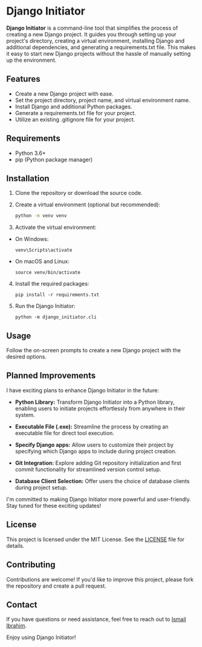 # Django Initiator

**Django Initiator** is a command-line tool that simplifies the process of creating a new Django project. It guides you through setting up your project's directory, creating a virtual environment, installing Django and additional dependencies, and generating a requirements.txt file. This makes it easy to start new Django projects without the hassle of manually setting up the environment.

## Features

- Create a new Django project with ease.
- Set the project directory, project name, and virtual environment name.
- Install Django and additional Python packages.
- Generate a requirements.txt file for your project.
- Utilize an existing .gitignore file for your project.

## Requirements

- Python 3.6+
- pip (Python package manager)

## Installation

1. Clone the repository or download the source code.

2. Create a virtual environment (optional but recommended):
    ```bash
    python -m venv venv
    ```

3. Activate the virtual environment:

- On Windows:

  ```
  venv\Scripts\activate
  ```

- On macOS and Linux:

  ```
  source venv/bin/activate
  ```

4. Install the required packages:
    ```
    pip install -r requirements.txt
    ```

5. Run the Django Initiator:
    ```
    python -m django_initiator.cli
    ```

## Usage

Follow the on-screen prompts to create a new Django project with the desired options.

## Planned Improvements

I have exciting plans to enhance Django Initiator in the future:

- **Python Library:** Transform Django Initiator into a Python library, enabling users to initiate projects effortlessly from anywhere in their system.

- **Executable File (.exe):** Streamline the process by creating an executable file for direct tool execution.

- **Specify Django apps:** Allow users to customize their project by specifying which Django apps to include during project creation.

- **Git Integration:** Explore adding Git repository initialization and first commit functionality for streamlined version control setup.

- **Database Client Selection:** Offer users the choice of database clients during project setup.


I'm committed to making Django Initiator more powerful and user-friendly. Stay tuned for these exciting updates!

## License

This project is licensed under the MIT License. See the [LICENSE](LICENSE) file for details.

## Contributing

Contributions are welcome! If you'd like to improve this project, please fork the repository and create a pull request.

## Contact

If you have questions or need assistance, feel free to reach out to [Ismail Ibrahim](https://twitter.com/ismailsoftdev).

Enjoy using Django Initiator!
